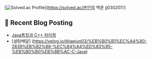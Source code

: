 [![Solved.ac Profile](http://mazassumnida.wtf/api/v2/generate_badge?boj=jj030207)](https://solved.ac/본인의 백준 jj030207/)

## 🤖 Recent Blog Posting 
<!-- BLOG-POST-LIST:START -->
- [Java특징과 C++ 차이점](https://velog.io/@jaejun03/JAVA%EC%9D%98-%ED%8A%B9%EC%A7%95%EA%B3%BC-C-%EC%B0%A8%EC%9D%B4%EC%A0%90)
- [설탕배달] (https://velog.io/@jaejun03/%EB%B0%B1%EC%A4%80-2839%EB%B2%88-%EC%84%A4%ED%83%95-%EB%B0%B0%EB%8B%AC-C-Java)
<!-- BLOG-POST-LIST:END -->

